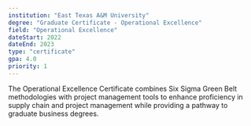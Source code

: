 ```yaml
---
institution: "East Texas A&M University"
degree: "Graduate Certificate - Operational Excellence"
field: "Operational Excellence"
dateStart: 2022
dateEnd: 2023
type: "certificate"
gpa: 4.0
priority: 1
---
```


The Operational Excellence Certificate combines Six Sigma Green Belt methodologies with project management tools to enhance proficiency in supply chain and project management while providing a pathway to graduate business degrees.